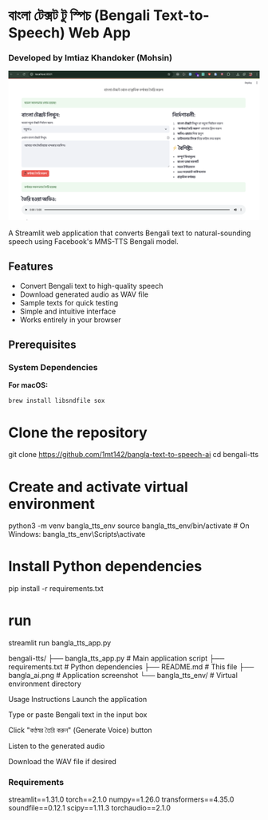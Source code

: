 # বাংলা টেক্সট টু স্পিচ (Bengali Text-to-Speech) Web App

### Developed by Imtiaz Khandoker (Mohsin)

![Bangla AI UI](bangla_ai.png)

A Streamlit web application that converts Bengali text to natural-sounding speech using Facebook's MMS-TTS Bengali model.

## Features

- Convert Bengali text to high-quality speech
- Download generated audio as WAV file
- Sample texts for quick testing
- Simple and intuitive interface
- Works entirely in your browser

## Prerequisites

### System Dependencies

**For macOS:**
```bash
brew install libsndfile sox
```

# Clone the repository
git clone https://github.com/1mt142/bangla-text-to-speech-ai
cd bengali-tts

# Create and activate virtual environment
python3 -m venv bangla_tts_env
source bangla_tts_env/bin/activate  # On Windows: bangla_tts_env\Scripts\activate

# Install Python dependencies
pip install -r requirements.txt

# run
streamlit run bangla_tts_app.py


bengali-tts/
├── bangla_tts_app.py       # Main application script
├── requirements.txt        # Python dependencies
├── README.md               # This file
├── bangla_ai.png           # Application screenshot
└── bangla_tts_env/         # Virtual environment directory


Usage Instructions
Launch the application

Type or paste Bengali text in the input box

Click "কণ্ঠস্বর তৈরি করুন" (Generate Voice) button

Listen to the generated audio

Download the WAV file if desired


### Requirements

streamlit==1.31.0
torch==2.1.0
numpy==1.26.0
transformers==4.35.0
soundfile==0.12.1
scipy==1.11.3
torchaudio==2.1.0
